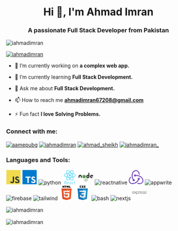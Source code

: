 <h1 align="center">Hi 👋, I'm Ahmad Imran</h1>
<h3 align="center">A passionate Full Stack Developer from Pakistan</h3>

<p align="left"> <img src="https://komarev.com/ghpvc/?username=iahmadimran&label=Profile%20views&color=0e75b6&style=flat" alt="iahmadimran" /> </p>

<p align="left"> <a href="https://github.com/ryo-ma/github-profile-trophy"><img src="https://github-profile-trophy.vercel.app/?username=iahmadimran" alt="iahmadimran" /></a> </p>

- 🔭 I’m currently working on **a complex web app.**

- 🌱 I’m currently learning **Full Stack Development.**

- 💬 Ask me about **Full Stack Development.**

- 📫 How to reach me **ahmadimran67208@gmail.com**

- ⚡ Fun fact **I love Solving Problems.**

<h3 align="left">Connect with me:</h3>
<p align="left">
<a href="https://twitter.com/aamepubg" target="blank"><img align="center" src="https://raw.githubusercontent.com/rahuldkjain/github-profile-readme-generator/master/src/images/icons/Social/twitter.svg" alt="aamepubg" height="30" width="40" /></a>
<a href="https://linkedin.com/in/iahmadimran" target="blank"><img align="center" src="https://raw.githubusercontent.com/rahuldkjain/github-profile-readme-generator/master/src/images/icons/Social/linked-in-alt.svg" alt="iahmadimran" height="30" width="40" /></a>
<a href="https://fb.com/ahmad_sheikh" target="blank"><img align="center" src="https://raw.githubusercontent.com/rahuldkjain/github-profile-readme-generator/master/src/images/icons/Social/facebook.svg" alt="ahmad_sheikh" height="30" width="40" /></a>
<a href="https://instagram.com/iahmadimran_" target="blank"><img align="center" src="https://raw.githubusercontent.com/rahuldkjain/github-profile-readme-generator/master/src/images/icons/Social/instagram.svg" alt="iahmadimran_" height="30" width="40" /></a>
</p>

<h3 align="left">Languages and Tools:</h3>
<p align="left">
  <img src="https://raw.githubusercontent.com/devicons/devicon/master/icons/javascript/javascript-original.svg" alt="javascript" width="40" height="40"/>
  <img src="https://raw.githubusercontent.com/devicons/devicon/master/icons/typescript/typescript-original.svg" alt="typescript" width="40" height="40"/>
  <img src="https://cdn.iconscout.com/icon/free/png-256/free-python-logo-icon-download-in-svg-png-gif-file-formats--brand-development-tools-pack-logos-icons-226051.png?f=webp&w=256" alt="python" width="40" height="40"/>
  <img src="https://raw.githubusercontent.com/devicons/devicon/master/icons/react/react-original-wordmark.svg" alt="react" width="40" height="40"/>
  <img src="https://raw.githubusercontent.com/devicons/devicon/master/icons/nodejs/nodejs-original-wordmark.svg" alt="nodejs" width="40" height="40"/>
  <img src="https://reactnative.dev/img/header_logo.svg" alt="reactnative" width="40" height="40"/>
  <img src="https://raw.githubusercontent.com/devicons/devicon/master/icons/redux/redux-original.svg" alt="redux" width="40" height="40"/>
  <img src="https://www.vectorlogo.zone/logos/appwriteio/appwriteio-icon.svg" alt="appwrite" width="40" height="40"/>
  <img src="https://brandeps.com/logo-download/F/Firebase-logo-02.png" alt="firebase" width="40" height="40"/>
  <img src="https://www.vectorlogo.zone/logos/tailwindcss/tailwindcss-icon.svg" alt="tailwind" width="40" height="40"/>
  <img src="https://raw.githubusercontent.com/devicons/devicon/master/icons/html5/html5-original-wordmark.svg" alt="html5" width="40" height="40"/>
  <img src="https://raw.githubusercontent.com/devicons/devicon/master/icons/css3/css3-original-wordmark.svg" alt="css3" width="40" height="40"/>
  <img src="https://www.vectorlogo.zone/logos/gnu_bash/gnu_bash-icon.svg" alt="bash" width="40" height="40"/>
  <img src="https://cdn.worldvectorlogo.com/logos/nextjs-2.svg" alt="nextjs" width="40" height="40"/>
  <img src="https://raw.githubusercontent.com/devicons/devicon/master/icons/express/express-original-wordmark.svg" alt="express" width="40" height="40"/>
</p>



<p><img align="center" src="https://github-readme-stats.vercel.app/api/top-langs?username=iahmadimran&show_icons=true&locale=en&layout=compact" alt="iahmadimran" /></p>

<p><img align="center" src="https://github-readme-streak-stats.herokuapp.com/?user=iahmadimran&" alt="iahmadimran" /></p>
